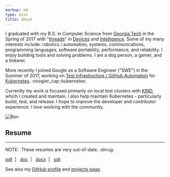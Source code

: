 ```yaml
---
markup: md
type: misc
title: About
---
```

<p class="">I graduated with my B.S. in Computer Science from
<a href="http://www.gatech.edu/">Georgia Tech</a> in the Spring of 2017 with
"<a href="http://www.cc.gatech.edu/future/undergraduates/bscs/threads">threads</a>" in
<a href="http://www.cc.gatech.edu/devices">Devices</a> and
<a href="https://www.cc.gatech.edu/intelligence">Intelligence</a>. Some of my many interests include: robotics / automation, systems, communications,
programming languages, software portability, performance, and reliability.
I enjoy building tools and solving problems. I am a dog person, a gamer, and a tinkerer.</p>
<p class="">More recently I joined Google as a Software Engineer ("SWE") in the Summer of 2017, working on <a href="https://github.com/kubernetes/test-infra">Test Infrastructure / GitHub Automation</a> for <a href="https://kubernetes.io">Kubernetes</a>. <span class="emoji" style="background-image:url(/images/noogler_cap.png)" title=":noogler_cap:" >:noogler_cap:</span><span class="emoji" style="background-image:url(/images/kubernetes_logo.svg)" title=":kubernetes:"/>:kubernetes:</span></p>
<p>Currently my work is focused primarily on local test clusters with <a href="https://github.com/kubernetes-sigs/kind">KIND</a>, which I created and maintain.
I also help maintain Kubernetes - particularly builid, test, and release.
I hope to improve the developer and contributor experience. I love working
with the community.</p>
<img src="/images/kubecon_barcelona_group.jpg" class="centered" alt="Ben" />
<h2 class="centered centered-text">Resume</h2>
<hr/>
<p></p>
<div class="tile warning centered centered-text">
<p class="title bold centered centered-text">NOTE:&nbsp;&nbsp;These resumes are <span class="italic">very</span> out-of-date. <span style="background-image:url(/images/emoji/emoji_u1f937_1f3fb_200d_2642.png)" title=":shrug:" class="emoji">:shrug:</span></p>
</div>
<div class="">
<p class="centered-text">
    <a href="/resume/resume_benjamin_isaac_elder.pdf">pdf</a>&nbsp;&nbsp;|&nbsp;&nbsp;
    <a href="/resume/resume_benjamin_isaac_elder.doc">doc</a>&nbsp;&nbsp;|&nbsp;&nbsp;
    <a href="/resume/resume_benjamin_isaac_elder.docx">docx</a>&nbsp;&nbsp;|&nbsp;&nbsp;
    <a href="/resume/resume_benjamin_isaac_elder.odt">odt</a>
</p>
</div>
<p class="centered-text" style="margin-bottom:0;">See also my
<a href="https://github.com/BenTheElder">GitHub profile</a> and
<a href="/projects">projects page</a>.</p>
